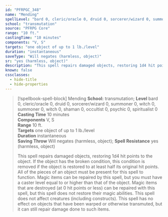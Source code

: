 ```yaml
---
id: "PFRPGC_348"
name: "Mending"
spellLevel: "bard 0, cleric/oracle 0, druid 0, sorcerer/wizard 0, summoner 0, witch 0, summoner 0, witch 0, shaman 0, occultist 0, psychic 0, spiritualist 0"
school: "transmutation"
source: "PFRPG Core"
range: "10 ft."
castingTime: "10 minutes"
components: "V, S"
targets: "one object of up to 1 lb./level"
duration: "instantaneous"
saveType: "Will negates (harmless, object)"
sr: "yes (harmless, object)"
description: "This spell repairs damaged objects, restoring 1d4 hit points to the object. If the object has the broken condition, this condition is removed if the object is restored to at least half its original hit points. All of the pieces of an object must be present for this spell to function. Magic items can be repaired by this spell, but you must have a caster level equal to or higher than that of the object. Magic items that are destroyed (at 0 hit points or less) can be repaired with this spell, but this spell does not restore their magic abilities. This spell does not affect creatures (including constructs). This spell has no effect on objects that have been warped or otherwise transmuted, but it can still repair damage done to such items."
known: false
cssclasses:
  - hide-title
  - hide-properties
---
```


> [!spellbook-spell-block] Mending
> **School:** transmutation; **Level** bard 0, cleric/oracle 0, druid 0, sorcerer/wizard 0, summoner 0, witch 0, summoner 0, witch 0, shaman 0, occultist 0, psychic 0, spiritualist 0
> **Casting Time** 10 minutes  
> **Components** V, S  
> **Range** 10 ft.  
> **Targets** one object of up to 1 lb./level  
> **Duration** instantaneous  
> **Saving Throw** Will negates (harmless, object); **Spell Resistance** yes (harmless, object)
> 
> This spell repairs damaged objects, restoring 1d4 hit points to the object. If the object has the broken condition, this condition is removed if the object is restored to at least half its original hit points. All of the pieces of an object must be present for this spell to function. Magic items can be repaired by this spell, but you must have a caster level equal to or higher than that of the object. Magic items that are destroyed (at 0 hit points or less) can be repaired with this spell, but this spell does not restore their magic abilities. This spell does not affect creatures (including constructs). This spell has no effect on objects that have been warped or otherwise transmuted, but it can still repair damage done to such items.